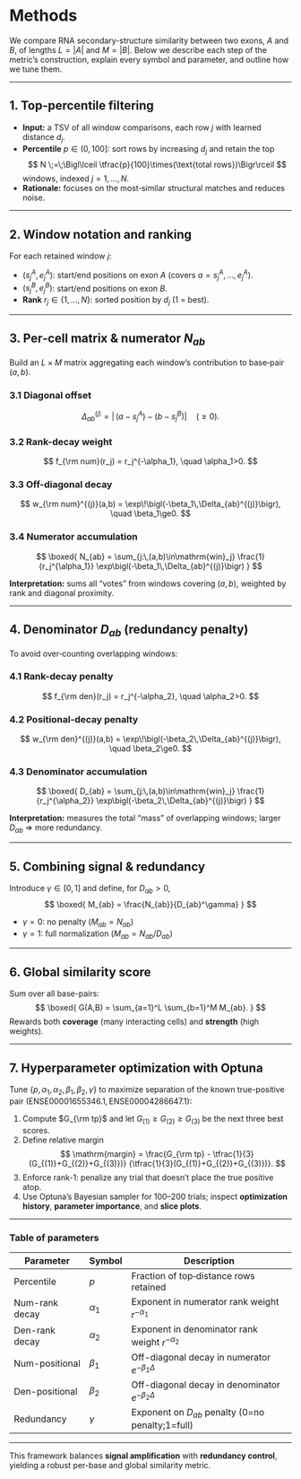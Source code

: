 # Methods

We compare RNA secondary-structure similarity between two exons, $A$ and $B$, of lengths $L=|A|$ and $M=|B|$. Below we describe each step of the metric’s construction, explain every symbol and parameter, and outline how we tune them.

---

## 1. Top-percentile filtering

- **Input:** a TSV of all window comparisons, each row $j$ with learned distance $d_j$.
- **Percentile** $p\in(0,100]$: sort rows by increasing $d_j$ and retain the top
  $$
    N \;=\;\Bigl\lceil \tfrac{p}{100}\times(\text{total rows})\Bigr\rceil
  $$
  windows, indexed $j=1,\dots,N$.
- **Rationale:** focuses on the most‐similar structural matches and reduces noise.

---

## 2. Window notation and ranking

For each retained window $j$:

- $(s^A_j,e^A_j)$: start/end positions on exon $A$ (covers $a=s^A_j,\dots,e^A_j$).
- $(s^B_j,e^B_j)$: start/end positions on exon $B$.
- **Rank** $r_j\in\{1,\dots,N\}$: sorted position by $d_j$ (1 = best).

---

## 3. Per‐cell matrix & **numerator** $N_{ab}$

Build an $L\times M$ matrix aggregating each window’s contribution to base‐pair $(a,b)$.

### 3.1 Diagonal offset
$$
  \Delta_{ab}^{(j)}
  = \bigl|\,(a - s^A_j)\;-\;(b - s^B_j)\bigr|
  \quad(\ge0).
$$

### 3.2 Rank-decay weight
$$
  f_{\rm num}(r_j) = r_j^{-\alpha_1}, 
  \quad \alpha_1>0.
$$

### 3.3 Off-diagonal decay
$$
  w_{\rm num}^{(j)}(a,b)
  = \exp\!\bigl(-\beta_1\,\Delta_{ab}^{(j)}\bigr), 
  \quad \beta_1\ge0.
$$

### 3.4 Numerator accumulation
$$
\boxed{
  N_{ab}
  = \sum_{j:\,(a,b)\in\mathrm{win}_j}
      \frac{1}{r_j^{\alpha_1}}
      \exp\bigl(-\beta_1\,\Delta_{ab}^{(j)}\bigr)
}
$$

**Interpretation:** sums all “votes” from windows covering $(a,b)$, weighted by rank and diagonal proximity.

---

## 4. Denominator $D_{ab}$ (redundancy penalty)

To avoid over‐counting overlapping windows:

### 4.1 Rank-decay penalty
$$
  f_{\rm den}(r_j) = r_j^{-\alpha_2}, 
  \quad \alpha_2>0.
$$

### 4.2 Positional-decay penalty
$$
  w_{\rm den}^{(j)}(a,b)
  = \exp\!\bigl(-\beta_2\,\Delta_{ab}^{(j)}\bigr), 
  \quad \beta_2\ge0.
$$

### 4.3 Denominator accumulation
$$
\boxed{
  D_{ab}
  = \sum_{j:\,(a,b)\in\mathrm{win}_j}
      \frac{1}{r_j^{\alpha_2}}
      \exp\bigl(-\beta_2\,\Delta_{ab}^{(j)}\bigr)
}
$$

**Interpretation:** measures the total “mass” of overlapping windows; larger $D_{ab}$ ⇒ more redundancy.

---

## 5. Combining signal & redundancy

Introduce $\gamma\in[0,1]$ and define, for $D_{ab}>0$,
$$
\boxed{
  M_{ab}
  = \frac{N_{ab}}{D_{ab}^\gamma}
}
$$
- $\gamma=0$: no penalty ($M_{ab}=N_{ab}$)  
- $\gamma=1$: full normalization ($M_{ab}=N_{ab}/D_{ab}$)

---

## 6. Global similarity score

Sum over all base-pairs:
$$
\boxed{
  G(A,B)
  = \sum_{a=1}^L \sum_{b=1}^M M_{ab}.
}
$$
Rewards both **coverage** (many interacting cells) and **strength** (high weights).

---

## 7. Hyperparameter optimization with Optuna

Tune $\{p,\alpha_1,\alpha_2,\beta_1,\beta_2,\gamma\}$ to maximize separation of the known true-positive pair
$(\mathrm{ENSE00001655346.1},\mathrm{ENSE00004286647.1})$:

1. Compute $G_{\rm tp}$ and let $G_{(1)}\ge G_{(2)}\ge G_{(3)}$ be the next three best scores.  
2. Define relative margin  
   $$
     \mathrm{margin}
     = \frac{G_{\rm tp} - \tfrac{1}{3}(G_{(1)}+G_{(2)}+G_{(3)})}
            {\tfrac{1}{3}(G_{(1)}+G_{(2)}+G_{(3)})}.
   $$
3. Enforce rank-1: penalize any trial that doesn’t place the true positive atop.  
4. Use Optuna’s Bayesian sampler for 100–200 trials; inspect **optimization history**, **parameter importance**, and **slice plots**.

---

### Table of parameters

| Parameter       | Symbol        | Description                                            |
|-----------------|---------------|--------------------------------------------------------|
| Percentile      | $p$           | Fraction of top‐distance rows retained                 |
| Num-rank decay  | $\alpha_1$    | Exponent in numerator rank weight $r^{-\alpha_1}$     |
| Den-rank decay  | $\alpha_2$    | Exponent in denominator rank weight $r^{-\alpha_2}$   |
| Num-positional  | $\beta_1$     | Off-diagonal decay in numerator $e^{-\beta_1\Delta}$  |
| Den-positional  | $\beta_2$     | Off-diagonal decay in denominator $e^{-\beta_2\Delta}$|
| Redundancy      | $\gamma$      | Exponent on $D_{ab}$ penalty (0=no penalty;1=full)    |

---

This framework balances **signal amplification** with **redundancy control**, yielding a robust per-base and global similarity metric.
